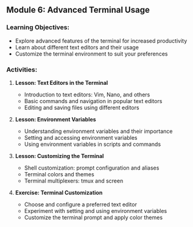## Module 6: Advanced Terminal Usage

### Learning Objectives:
- Explore advanced features of the terminal for increased productivity
- Learn about different text editors and their usage
- Customize the terminal environment to suit your preferences

### Activities:
1. **Lesson: Text Editors in the Terminal**
   - Introduction to text editors: Vim, Nano, and others
   - Basic commands and navigation in popular text editors
   - Editing and saving files using different editors
   
2. **Lesson: Environment Variables**
   - Understanding environment variables and their importance
   - Setting and accessing environment variables
   - Using environment variables in scripts and commands
   
3. **Lesson: Customizing the Terminal**
   - Shell customization: prompt configuration and aliases
   - Terminal colors and themes
   - Terminal multiplexers: tmux and screen

4. **Exercise: Terminal Customization**
   - Choose and configure a preferred text editor
   - Experiment with setting and using environment variables
   - Customize the terminal prompt and apply color themes
